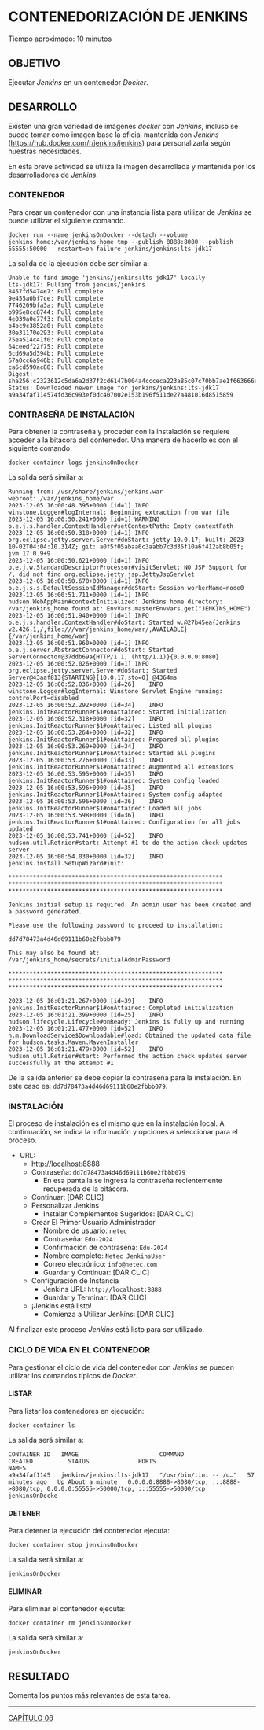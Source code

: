# CONTENEDORIZACIÓN DE JENKINS

Tiempo aproximado: 10 minutos

## OBJETIVO

Ejecutar *Jenkins* en un contenedor *Docker*.

## DESARROLLO

Existen una gran variedad de imágenes *docker* con *Jenkins*, incluso se puede tomar como imagen base la oficial mantenida con *Jenkins* (<https://hub.docker.com/r/jenkins/jenkins>) para personalizarla según nuestras necesidades.

En esta breve actividad se utiliza la imagen desarrollada y mantenida por los desarrolladores de *Jenkins*.

### CONTENEDOR

Para crear un contenedor con una instancia lista para utilizar de *Jenkins* se puede utilizar el siguiente comando.

``` shell
docker run --name jenkinsOnDocker --detach --volume jenkins_home:/var/jenkins_home_tmp --publish 8888:8080 --publish 55555:50000 --restart=on-failure jenkins/jenkins:lts-jdk17
```

La salida de la ejecución debe ser similar a:

``` shell
Unable to find image 'jenkins/jenkins:lts-jdk17' locally
lts-jdk17: Pulling from jenkins/jenkins
8457fd5474e7: Pull complete
9e455a0bf7ce: Pull complete
7746209bfa3a: Pull complete
b995e8cc8744: Pull complete
4e039a0e77f3: Pull complete
b4bc9c3852a0: Pull complete
30e31170e293: Pull complete
75ea514c41f0: Pull complete
64ceedf22f75: Pull complete
6cd69a5d394b: Pull complete
67a0cc6a946b: Pull complete
ca6cd590ac88: Pull complete
Digest: sha256:c2323612c5da6a2d37f2cd6147b004a4ccceca223a85c07c70bb7ae1f663666a
Status: Downloaded newer image for jenkins/jenkins:lts-jdk17
a9a34faf114574fd36c993ef0dc407002e153b196f511de27a481016d8515859
```

### CONTRASEÑA DE INSTALACIÓN

Para obtener la contraseña y proceder con la instalación se requiere acceder a la bitácora del contenedor. Una manera de hacerlo es con el siguiente comando:

``` shell
docker container logs jenkinsOnDocker
```

La salida será similar a:

``` shell
Running from: /usr/share/jenkins/jenkins.war
webroot: /var/jenkins_home/war
2023-12-05 16:00:48.395+0000 [id=1] INFO    winstone.Logger#logInternal: Beginning extraction from war file
2023-12-05 16:00:50.241+0000 [id=1] WARNING o.e.j.s.handler.ContextHandler#setContextPath: Empty contextPath
2023-12-05 16:00:50.318+0000 [id=1] INFO    org.eclipse.jetty.server.Server#doStart: jetty-10.0.17; built: 2023-10-02T04:04:10.314Z; git: a0f5f05abaa6c3aabb7c3d35f10a6f412ab8b05f; jvm 17.0.9+9
2023-12-05 16:00:50.621+0000 [id=1] INFO    o.e.j.w.StandardDescriptorProcessor#visitServlet: NO JSP Support for /, did not find org.eclipse.jetty.jsp.JettyJspServlet
2023-12-05 16:00:50.670+0000 [id=1] INFO    o.e.j.s.s.DefaultSessionIdManager#doStart: Session workerName=node0
2023-12-05 16:00:51.711+0000 [id=1] INFO    hudson.WebAppMain#contextInitialized: Jenkins home directory: /var/jenkins_home found at: EnvVars.masterEnvVars.get("JENKINS_HOME")
2023-12-05 16:00:51.940+0000 [id=1] INFO    o.e.j.s.handler.ContextHandler#doStart: Started w.@27b45ea{Jenkins v2.426.1,/,file:///var/jenkins_home/war/,AVAILABLE}{/var/jenkins_home/war}
2023-12-05 16:00:51.960+0000 [id=1] INFO    o.e.j.server.AbstractConnector#doStart: Started ServerConnector@37ddb69a{HTTP/1.1, (http/1.1)}{0.0.0.0:8080}
2023-12-05 16:00:52.026+0000 [id=1] INFO    org.eclipse.jetty.server.Server#doStart: Started Server@43aaf813{STARTING}[10.0.17,sto=0] @4364ms
2023-12-05 16:00:52.036+0000 [id=26]    INFO    winstone.Logger#logInternal: Winstone Servlet Engine running: controlPort=disabled
2023-12-05 16:00:52.292+0000 [id=34]    INFO    jenkins.InitReactorRunner$1#onAttained: Started initialization
2023-12-05 16:00:52.318+0000 [id=32]    INFO    jenkins.InitReactorRunner$1#onAttained: Listed all plugins
2023-12-05 16:00:53.264+0000 [id=32]    INFO    jenkins.InitReactorRunner$1#onAttained: Prepared all plugins
2023-12-05 16:00:53.269+0000 [id=34]    INFO    jenkins.InitReactorRunner$1#onAttained: Started all plugins
2023-12-05 16:00:53.276+0000 [id=33]    INFO    jenkins.InitReactorRunner$1#onAttained: Augmented all extensions
2023-12-05 16:00:53.595+0000 [id=35]    INFO    jenkins.InitReactorRunner$1#onAttained: System config loaded
2023-12-05 16:00:53.596+0000 [id=35]    INFO    jenkins.InitReactorRunner$1#onAttained: System config adapted
2023-12-05 16:00:53.596+0000 [id=36]    INFO    jenkins.InitReactorRunner$1#onAttained: Loaded all jobs
2023-12-05 16:00:53.598+0000 [id=36]    INFO    jenkins.InitReactorRunner$1#onAttained: Configuration for all jobs updated
2023-12-05 16:00:53.741+0000 [id=52]    INFO    hudson.util.Retrier#start: Attempt #1 to do the action check updates server
2023-12-05 16:00:54.030+0000 [id=32]    INFO    jenkins.install.SetupWizard#init:

*************************************************************
*************************************************************
*************************************************************

Jenkins initial setup is required. An admin user has been created and a password generated.

Please use the following password to proceed to installation:

dd7d78473a4d46d69111b60e2fbbb079

This may also be found at: /var/jenkins_home/secrets/initialAdminPassword

*************************************************************
*************************************************************
*************************************************************

2023-12-05 16:01:21.267+0000 [id=39]    INFO    jenkins.InitReactorRunner$1#onAttained: Completed initialization
2023-12-05 16:01:21.399+0000 [id=25]    INFO    hudson.lifecycle.Lifecycle#onReady: Jenkins is fully up and running
2023-12-05 16:01:21.477+0000 [id=52]    INFO    h.m.DownloadService$Downloadable#load: Obtained the updated data file for hudson.tasks.Maven.MavenInstaller
2023-12-05 16:01:21.479+0000 [id=52]    INFO    hudson.util.Retrier#start: Performed the action check updates server successfully at the attempt #1
```

De la salida anterior se debe copiar la contraseña para la instalación. En este caso es: `dd7d78473a4d46d69111b60e2fbbb079`.

### INSTALACIÓN

El proceso de instalación es el mismo que en la instalación local. A continuación, se indica la información y opciones a seleccionar para el proceso.

- URL:
  - <http://localhost:8888>
  - Contraseña: `dd7d78473a4d46d69111b60e2fbbb079`
    - En esa pantalla se ingresa la contraseña recientemente recuperada de la bitácora.
  - Continuar: \[DAR CLIC\]
  - Personalizar Jenkins
    - Instalar Complementos Sugeridos: \[DAR CLIC\]
  - Crear El Primer Usuario Administrador
    - Nombre de usuario: `netec`
    - Contraseña: `Edu-2024`
    - Confirmación de contraseña: `Edu-2024`
    - Nombre completo: `Netec JenkinsUser`
    - Correo electrónico: `info@netec.com`
    - Guardar y Continuar: \[DAR CLIC\]
  - Configuración de Instancia
    - Jenkins URL: `http://localhost:8888`
    - Guardar y Terminar: \[DAR CLIC\]
  - ¡Jenkins está listo!
    - Comienza a Utilizar Jenkins: \[DAR CLIC\]

Al finalizar este proceso *Jenkins* está listo para ser utilizado.

### CICLO DE VIDA EN EL CONTENEDOR

Para gestionar el ciclo de vida del contenedor con *Jenkins* se pueden utilizar los comandos típicos de *Docker*.

#### LISTAR

Para listar los contenedores en ejecución:

``` shell
docker container ls
```

La salida será similar a:

``` shell
CONTAINER ID   IMAGE                       COMMAND                  CREATED          STATUS              PORTS                                                                                      NAMES
a9a34faf1145   jenkins/jenkins:lts-jdk17   "/usr/bin/tini -- /u…"   57 minutes ago   Up About a minute   0.0.0.0:8888->8080/tcp, :::8888->8080/tcp, 0.0.0.0:55555->50000/tcp, :::55555->50000/tcp   jenkinsOnDocke
```

#### DETENER

Para detener la ejecución del contenedor ejecuta:

``` shell
docker container stop jenkinsOnDocker
```

La salida será similar a:

``` shell
jenkinsOnDocker
```

#### ELIMINAR

Para eliminar el contenedor ejecuta:

``` shell
docker container rm jenkinsOnDocker
```

La salida será similar a:

``` shell
jenkinsOnDocker
```

## RESULTADO

Comenta los puntos más relevantes de esta tarea.

---

[CAPÍTULO 06](../C06.md)

